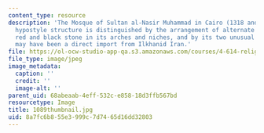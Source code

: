 ```yaml
---
content_type: resource
description: 'The Mosque of Sultan al-Nasir Muhammad in Cairo (1318 and 1335): this
  hypostyle structure is distinguished by the arrangement of alternate courses of
  red and black stone in its arches and niches, and by its two unusual minarets which
  may have been a direct import from Ilkhanid Iran.'
file: https://ol-ocw-studio-app-qa.s3.amazonaws.com/courses/4-614-religious-architecture-and-islamic-cultures-fall-2002/8a7fc6b855e3999c7d7465d16dd32803_1089thumbnail.jpg
file_type: image/jpeg
image_metadata:
  caption: ''
  credit: ''
  image-alt: ''
parent_uid: 68abeaab-4eff-532c-e858-18d3ffb567bd
resourcetype: Image
title: 1089thumbnail.jpg
uid: 8a7fc6b8-55e3-999c-7d74-65d16dd32803
---
```

